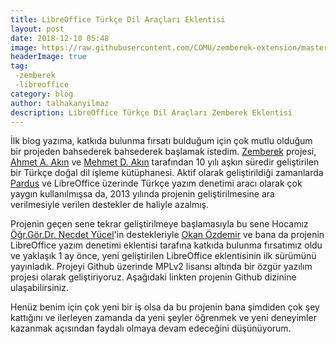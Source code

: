 ```yaml
---
title: LibreOffice Türkçe Dil Araçları Eklentisi
layout: post
date: 2018-12-10 05:48
image: https://raw.githubusercontent.com/COMU/zemberek-extension/master/site/images/example.gif
headerImage: true
tag:
 -zemberek
 -libreoffice
category: blog
author: talhakanyilmaz
description: LibreOffice Türkçe Dil Araçları Zemberek Eklentisi
---
```


İlk blog yazıma, katkıda bulunma fırsatı bulduğum için çok mutlu olduğum bir projeden bahsederek bahsederek başlamak istedim.
[Zemberek](https://github.com/ahmetaa/zemberek-nlp) projesi, [Ahmet A. Akın](https://github.com/ahmetaa) ve [Mehmet D. Akın](https://github.com/mdakin) tarafından 10 yılı aşkın süredir geliştirilen bir Türkçe doğal dil işleme kütüphanesi.
Aktif olarak geliştirildiği zamanlarda [Pardus](https://www.pardus.org.tr/) ve LibreOffice üzerinde Türkçe yazım denetimi aracı olarak çok yaygın kullanılmışsa da, 2013 yılında
projenin geliştirilmesine ara verilmesiyle verilen destekler de haliyle azalmış.

Projenin geçen sene tekrar geliştirilmeye başlamasıyla bu sene Hocamız [Öğr.Gör.Dr. Necdet Yücel](https://www.nyucel.com)'in destekleriyle [Okan Özdemir](https://okanozdemir.me) ve bana da projenin LibreOffice yazım denetimi eklentisi
tarafına katkıda bulunma fırsatımız oldu ve yaklaşık 1 ay önce, yeni geliştirilen LibreOffice eklentisinin ilk sürümünü yayınladık.
Projeyi Github üzerinde MPLv2 lisansı altında bir özgür yazılım projesi olarak geliştiriyoruz. Aşağıdaki linkten projenin Github dizinine ulaşabilirsiniz.

<div class="github-card" data-github="COMU/zemberek-extension" data-width="400" data-height="150" data-theme="default"></div>
<script src="//cdn.jsdelivr.net/github-cards/latest/widget.js"></script>

Henüz benim için  çok yeni bir iş olsa da bu projenin bana şimdiden çok şey kattığını ve ilerleyen zamanda da yeni şeyler öğrenmek ve yeni deneyimler kazanmak açısından faydalı olmaya devam edeceğini düşünüyorum.
